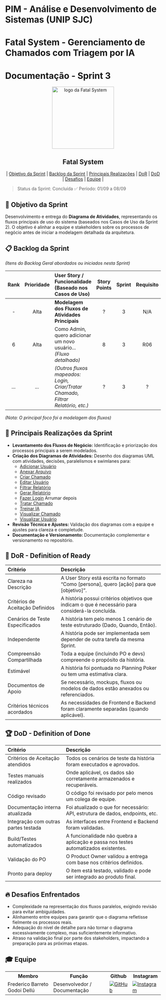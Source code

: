 # PIM - Análise e Desenvolvimento de Sistemas (UNIP SJC)

# Fatal System - Gerenciamento de Chamados com Triagem por IA

# Documentação - Sprint 3

<p align="center">
     <img src="../img/Fatal_System_Logo_FINAL.png" alt="logo da Fatal System" width="200">
     <h2 align="center"> Fatal System</h2>
</p>

<p align="center">
 | <a href="#objetivo">Objetivo da Sprint</a> |
 <a href="#backlog-sprint">Backlog da Sprint</a> |
 <a href="#realizacoes">Principais Realizações</a> |
 <a href="#dor">DoR</a> |
 <a href="#dod">DoD</a> |
 <a href="#desafios">Desafios</a> |
 <a href="#equipe">Equipe</a> |
</p>

> Status da Sprint: Concluída ✅
> Período: 01/09 a 08/09

## 🏅 Objetivo da Sprint <a id="objetivo"></a>

Desenvolvimento e entrega do **Diagrama de Atividades**, representando os fluxos principais de uso do sistema (baseados nos Casos de Uso da Sprint 2). O objetivo é alinhar a equipe e stakeholders sobre os processos de negócio antes de iniciar a modelagem detalhada da arquitetura.

## 📋 Backlog da Sprint <a id="backlog-sprint"></a>

*(Itens do Backlog Geral abordados ou iniciados nesta Sprint)*

| Rank | Prioridade | User Story / Funcionalidade (Baseado nos Casos de Uso)                                                                                             | Story Points | Sprint | Requisito | Status |
| :--: | :--------: | :--------------------------------------------------------------------------------------------------------------------------------------------------- | :----------: | :----: | :-------: | :----: |
|  -   |    Alta    | **Modelagem dos Fluxos de Atividades Principais** |      ?       |    3   |    N/A    |   ✅   |
|  6   |    Alta    | Como Admin, quero adicionar um novo usuário... *(Fluxo detalhado)* |      8       |    3   |    R06    |   ✅   |
|  *...*| *...* | *(Outros fluxos mapeados: Login, Criar/Tratar Chamado, Filtrar Relatório, etc.)* |      ?       |    3   |     ?     |   ✅   |

*(Nota: O principal foco foi a modelagem dos fluxos)*

## 🚀 Principais Realizações da Sprint <a id="realizacoes"></a>

* **Levantamento dos Fluxos de Negócio:** Identificação e priorização dos processos principais a serem modelados.
* **Criação dos Diagramas de Atividades:** Desenho dos diagramas UML com atividades, decisões, paralelismos e swimlanes para:
    * [Adicionar Usuário](../../Diagramas/5_Gerenciamento_de_Usuarios/Adicionar_Usuario_Atividade.png)
    * [Anexar Arquivo](../../Diagramas/4_Gerenciamento_de_Chamados/Arquivo_Atividade.png)
    * [Criar Chamado](../../Diagramas/4_Gerenciamento_de_Chamados/Criar_Chamado_Atividade.png)
    * [Editar Usuário](../../Diagramas/5_Gerenciamento_de_Usuarios/Editar_Usuario_Atividade.png)
    * [Filtrar Relatório](../../Diagramas/7_Gerenciamento_de_Relatórios/Filtrar_Relatorio_Atividade.png)
    * [Gerar Relatório](../../Diagramas/7_Gerenciamento_de_Relatórios/Gerar_Relatorio_Atividade.png)
    * [Fazer Login](../../Diagramas/3_Gestão_de_Acesso/fazerLoginAti.png) Arrumar depois
    * [Tratar Chamado](../../Diagramas/4_Gerenciamento_de_Chamados/Tratar_Chamado_Atividade.png)
    * [Treinar IA](../../Diagramas/6_Gerenciamento_de_IA/TreinarIA_Atividade.png)
    * [Visualizar Chamado](../../Diagramas/4_Gerenciamento_de_Chamados/Visualizar_Chamado_Atividade.png)
    * [Visualizar Usuário](../../Diagramas/5_Gerenciamento_de_Usuarios/Visualizar_Usuario_Atividade.png)
* **Revisão Técnica e Ajustes:** Validação dos diagramas com a equipe e ajustes para clareza e completude.
* **Documentação e Versionamento:** Documentação complementar e versionamento no repositório.

## 🏃‍ DoR - Definition of Ready <a id="dor"></a>

| Critério                        | Descrição                                                                                          |
| :------------------------------ | :------------------------------------------------------------------------------------------------- |
| Clareza na Descrição            | A User Story está escrita no formato “Como [persona], quero [ação] para que [objetivo]”.             |
| Critérios de Aceitação Definidos| A história possui critérios objetivos que indicam o que é necessário para considerá-la concluída.  |
| Cenários de Teste Especificados | A história tem pelo menos 1 cenário de teste estruturado (Dado, Quando, Então).                     |
| Independente                    | A história pode ser implementada sem depender de outra tarefa da mesma Sprint.                      |
| Compreensão Compartilhada       | Toda a equipe (incluindo PO e devs) compreende o propósito da história.                             |
| Estimável                       | A história foi pontuada no Planning Poker ou tem uma estimativa clara.                              |
| Documentos de Apoio             | Se necessário, mockups, fluxos ou modelos de dados estão anexados ou referenciados.                 |
| Critérios técnicos acordados    | As necessidades de Frontend e Backend foram claramente separadas (quando aplicável).                 |

## 🏆 DoD - Definition of Done <a id="dod"></a>

| Critério                          | Descrição                                                                                    |
| :-------------------------------- | :------------------------------------------------------------------------------------------- |
| Critérios de Aceitação atendidos  | Todos os cenários de teste da história foram executados e aprovados.                           |
| Testes manuais realizados         | Onde aplicável, os dados são corretamente armazenados e recuperáveis.                          |
| Código revisado                   | O código foi revisado por pelo menos um colega de equipe.                                    |
| Documentação interna atualizada   | Foi atualizado o que for necessário: API, estrutura de dados, endpoints, etc.                 |
| Integração com outras partes testada| As interfaces entre Frontend e Backend foram validadas.                                      |
| Build/Testes automatizados        | A funcionalidade não quebra a aplicação e passa nos testes automatizados existentes.          |
| Validação do PO                   | O Product Owner validou a entrega com base nos critérios definidos.                             |
| Pronto para deploy                | O item está testado, validado e pode ser integrado ao produto final.                            |

## 🔥 Desafios Enfrentados <a id="desafios"></a>

* Complexidade na representação dos fluxos paralelos, exigindo revisão para evitar ambiguidades.
* Alinhamento entre equipes para garantir que o diagrama refletisse fielmente os processos reais.
* Adequação do nível de detalhe para não tornar o diagrama excessivamente complexo, mas suficientemente informativo.
* Atraso na validação final por parte dos stakeholders, impactando a preparação para as próximas etapas.

## 🎓 Equipe <a id="equipe"></a>

<div align="center">
 <table>
   <tr>
     <th>Membro</th>
     <th>Função</th>
     <th>Github</th>
     <th>Instagram</th>
   </tr>
   <tr>
     <td>Frederico Barreto Godoi Dellú</td>
     <td>Desenvolvedor / Documentação</td>
     <td><a href="https://github.com/Fredeavatar"><img src="https://img.shields.io/badge/GitHub-100000?style=for-the-badge&logo=github&logoColor=white" alt="GitHub"></a></td>
     <td><a href="https://www.instagram.com/fredericodellu_?igsh=MXcwa3d0djQzZzZ5MQ=="><img src="https://img.shields.io/badge/Instagram-E4405F?style=for-the-badge&logo=instagram&logoColor=white" alt="Instagram"></a></td>
   </tr>
   </table>
</div>
